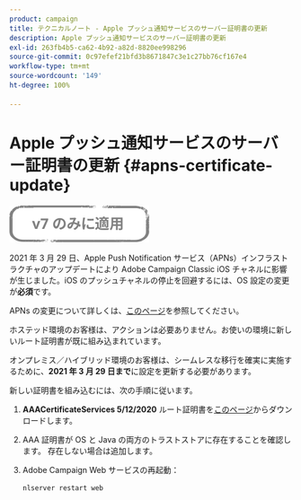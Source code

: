 ```yaml
---
product: campaign
title: テクニカルノート - Apple プッシュ通知サービスのサーバー証明書の更新
description: Apple プッシュ通知サービスのサーバー証明書の更新
exl-id: 263fb4b5-ca62-4b92-a82d-8820ee998296
source-git-commit: 0c97efef21bfd3b8671847c3e1c27bb76cf167e4
workflow-type: tm+mt
source-wordcount: '149'
ht-degree: 100%

---
```


# Apple プッシュ通知サービスのサーバー証明書の更新 {#apns-certificate-update}

![](../../assets/v7-only.svg)

2021 年 3 月 29 日、Apple Push Notification サービス（APNs）インフラストラクチャのアップデートにより Adobe Campaign Classic iOS チャネルに影響が生じました。iOS のプッシュチャネルの停止を回避するには、OS 設定の変更が&#x200B;**必須**&#x200B;です。

APNs の変更について詳しくは、[このページ](https://developer.apple.com/news/?id=7gx0a2lp)を参照してください。

ホステッド環境のお客様は、アクションは必要ありません。お使いの環境に新しいルート証明書が既に組み込まれています。

オンプレミス／ハイブリッド環境のお客様は、シームレスな移行を確実に実施するために、**2021 年 3 月 29 日まで**&#x200B;に設定を更新する必要があります。

新しい証明書を組み込むには、次の手順に従います。

1. **AAACertificateServices 5/12/2020** ルート証明書を[このページ](https://support.sectigo.com/Com_KnowledgeDetailPage?Id=kA03l00000117cL)からダウンロードします。

1. AAA 証明書が OS と Java の両方のトラストストアに存在することを確認します。 存在しない場合は追加します。

1. Adobe Campaign Web サービスの再起動：

   ```
   nlserver restart web
   ```
